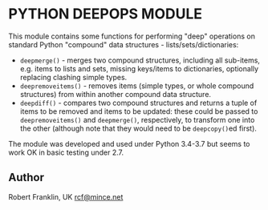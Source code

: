 PYTHON DEEPOPS MODULE
=====================

This module contains some functions for performing "deep" operations on
standard Python "compound" data structures - lists/sets/dictionaries:

* `deepmerge()` - merges two compound structures, including all
  sub-items, e.g. items to lists and sets, missing keys/items to
  dictionaries, optionally replacing clashing simple types.
* `deepremoveitems()` - removes items (simple types, or whole compound
  structures) from within another compound data structure.
* `deepdiff()` - compares two compound structures and returns a tuple
  of items to be removed and items to be updated: these could be passed
  to `deepremoveitems()` and `deepmerge()`, respectively, to transform
  one into the other (although note that they would need to be
  `deepcopy()`ed first).

The module was developed and used under Python 3.4-3.7 but seems to
work OK in basic testing under 2.7.

Author
------

Robert Franklin, UK  <rcf@mince.net>
